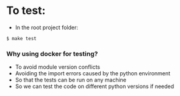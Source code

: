 # To test:
- In the root project folder:
```
$ make test
```

### Why using docker for testing?
- To avoid module version conflicts
- Avoiding the import errors caused by the python environment
- So that the tests can be run on any machine
- So we can test the code on different python versions if needed
